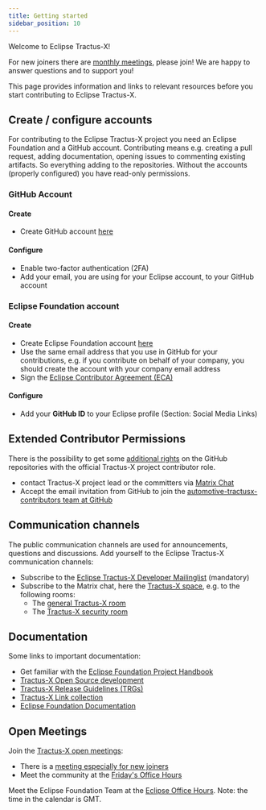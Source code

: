 ```yaml
---
title: Getting started
sidebar_position: 10
---
```


Welcome to Eclipse Tractus-X!

For new joiners there are [monthly meetings](/community/open-meetings#NewJoiner%20-%20Office%20Hour), please join! We are happy to answer questions and to support you!

This page provides information and links to relevant resources before you start contributing to Eclipse Tractus-X.

## Create / configure accounts

For contributing to the Eclipse Tractus-X project you need an Eclipse Foundation and a GitHub account. Contributing means e.g. creating a pull request, adding documentation, opening issues to commenting existing artifacts. So everything adding to the repositories. Without the accounts (properly configured) you have read-only permissions.

### GitHub Account

#### Create

- Create GitHub account [here](https://github.com/signup)

#### Configure

- Enable two-factor authentication (2FA)
- Add your email, you are using for your Eclipse account, to your GitHub account

### Eclipse Foundation account

#### Create

- Create Eclipse Foundation account [here](https://accounts.eclipse.org/user/register)
- Use the same email address that you use in GitHub for your contributions, e.g. if you contribute on behalf of your company, you should create the account with your company email address
- Sign the [Eclipse Contributor Agreement (ECA)](https://www.eclipse.org/legal/ECA.php)

#### Configure

- Add your **GitHub ID** to your Eclipse profile (Section: Social Media Links)

## Extended Contributor Permissions

There is the possibility to get some [additional rights](/docs/oss/contributor-committer#official-project-contributor) on the GitHub repositories with the official Tractus-X project contributor role.

- contact Tractus-X project lead or the committers via [Matrix Chat](https://chat.eclipse.org/#/room/#tractusx:matrix.eclipse.org)
- Accept the email invitation from GitHub to join the [automotive-tractusx-contributors team at GitHub](https://github.com/orgs/eclipse-tractusx/teams)

## Communication channels

The public communication channels are used for announcements, questions and discussions.
Add yourself to the Eclipse Tractus-X communication channels:

- Subscribe to the [Eclipse Tractus-X Developer Mailinglist](https://accounts.eclipse.org/mailing-list/tractusx-dev) (mandatory)
- Subscribe to the Matrix chat, here the [Tractus-X space](https://chat.eclipse.org/#/room/#automotive.tractusx:matrix.eclipse.org), e.g. to the following rooms:
  - The [general Tractus-X room](https://chat.eclipse.org/#/room/#tractusx:matrix.eclipse.org)
  - The [Tractus-X security room](https://chat.eclipse.org/#/room/#tractusx-security:matrix.eclipse.org)

## Documentation

Some links to important documentation:

- Get familiar with the [Eclipse Foundation Project Handbook](https://www.eclipse.org/projects/handbook/)
- [Tractus-X Open Source development](/docs/category/open-source-development)
- [Tractus-X Release Guidelines (TRGs)](/docs/release)
- [Tractus-X Link collection](/docs/dev_links)
- [Eclipse Foundation Documentation](/docs/dev_links#eclipse-foundation-documentation)

## Open Meetings

Join the [Tractus-X open meetings](/community/open-meetings):

- There is a [meeting especially for new joiners](/community/open-meetings#NewJoiner%20-%20Office%20Hour)
- Meet the community at the [Friday's Office Hours](/community/open-meetings#Office%20Hour)

Meet the Eclipse Foundation Team at the [Eclipse Office Hours](https://www.eclipse.org/projects/calendar/). Note: the time in the calendar is GMT.
